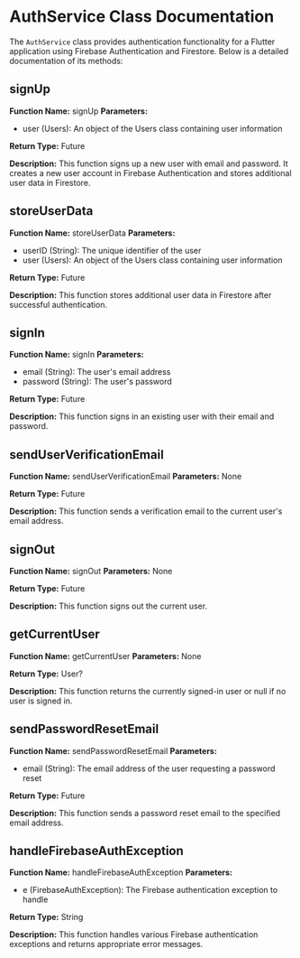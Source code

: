 # AuthService Class Documentation

The `AuthService` class provides authentication functionality for a Flutter application using Firebase Authentication and Firestore. Below is a detailed documentation of its methods:

## signUp

**Function Name:** signUp
**Parameters:**
- user (Users): An object of the Users class containing user information

**Return Type:** Future<UserCredential>

**Description:** 
This function signs up a new user with email and password. It creates a new user account in Firebase Authentication and stores additional user data in Firestore.

## storeUserData

**Function Name:** storeUserData
**Parameters:**
- userID (String): The unique identifier of the user
- user (Users): An object of the Users class containing user information

**Return Type:** Future<void>

**Description:** 
This function stores additional user data in Firestore after successful authentication.

## signIn

**Function Name:** signIn
**Parameters:**
- email (String): The user's email address
- password (String): The user's password

**Return Type:** Future<UserCredential>

**Description:** 
This function signs in an existing user with their email and password.

## sendUserVerificationEmail

**Function Name:** sendUserVerificationEmail
**Parameters:** None

**Return Type:** Future<bool>

**Description:** 
This function sends a verification email to the current user's email address.

## signOut

**Function Name:** signOut
**Parameters:** None

**Return Type:** Future<void>

**Description:** 
This function signs out the current user.

## getCurrentUser

**Function Name:** getCurrentUser
**Parameters:** None

**Return Type:** User?

**Description:** 
This function returns the currently signed-in user or null if no user is signed in.

## sendPasswordResetEmail

**Function Name:** sendPasswordResetEmail
**Parameters:**
- email (String): The email address of the user requesting a password reset

**Return Type:** Future<void>

**Description:** 
This function sends a password reset email to the specified email address.

## handleFirebaseAuthException

**Function Name:** handleFirebaseAuthException
**Parameters:**
- e (FirebaseAuthException): The Firebase authentication exception to handle

**Return Type:** String

**Description:** 
This function handles various Firebase authentication exceptions and returns appropriate error messages.
